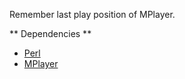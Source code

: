 Remember last play position of MPlayer.

** Dependencies **

+ [Perl][p]
+ [MPlayer][m]

[p]: http://www.perl.org/
[m]: http://www.mplayerhq.hu/
